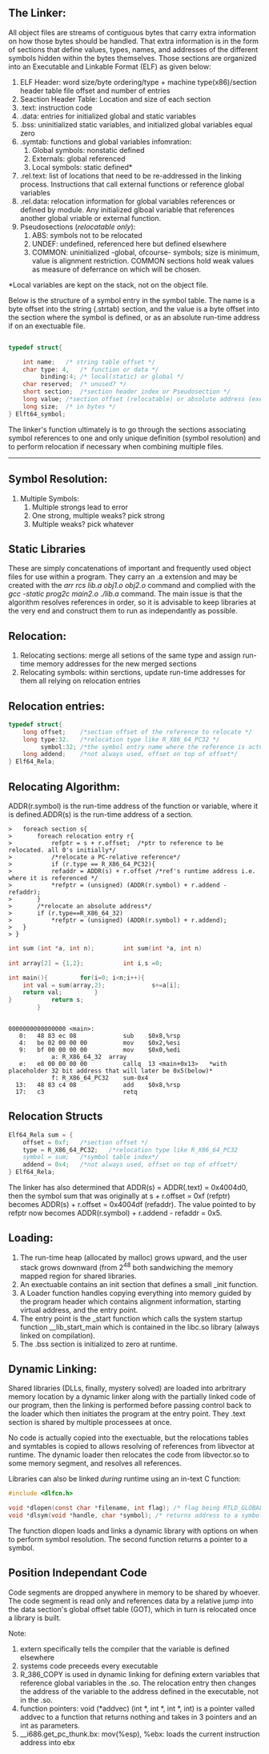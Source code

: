 ## The Linker:

All object files are streams of contiguous bytes that carry extra information on how those bytes should be handled. That extra information is in the form of sections that define values, types, names, and addresses of the different symbols hidden within the bytes themselves. Those sections are organized into an Executable and Linkable Format (ELF) as given below: 


1.	ELF Header: word size/byte ordering/type + machine type(x86)/section header table file offset and number of entries
1.	Seaction Header Table:  Location and size of each section 
1.	.text: instruction code
1.	.data: entries for initialized global and static variables
1.	.bss: uninitialized static variables, and initialized global variables equal zero
1.	.symtab: functions and global variables infomration:
	1.	Global symbols: nonstatic defined
	2.	Externals: global referenced
	3.	Local symbols: static defined*
1.	.rel.text: list of locations that need to be re-addressed in  the linking process. Instructions that call external functions or reference global variables
1.	.rel.data: relocation information for global variables references or defined by module. Any initialized glboal variable that references another global vriable or external function.
1.	Pseudosections (*relocatable only*):
	1.	ABS: symbols not to be relocated
	2.	UNDEF: undefined, referenced here but defined elsewhere
	3.	COMMON: uninitialized -global, ofcourse- symbols; size is minimum, value is alignment restriction. COMMON sections hold weak values as  measure of deferrance on which will be chosen.

*Local variables are kept on the stack, not on the object file.

Below is the structure of a symbol entry in the symbol table. The name is a byte offset into the string (.strtab) section, and the value is a byte offset into the section where the symbol is defined, or as an absolute run-time address if on an exectuable file. 

```c

typedef struct{

	int name;	/* string table offset */
	char type: 4,	/* function or data */
	     binding:4;	/* local(static) or global */
	char reserved;	/* unused? */
	short section;	/*section header index or Pseudosection */
	long value;	/*section offset (relocatable) or absolute address (executable)*/
	long size;	/* in bytes */
} Elft64_symbol;

```

The linker's function ultimately is to go through the sections associating symbol references to one and only unique definition (symbol resolution) and to perform relocation if necessary when combining multiple files.

---

## Symbol Resolution:

1.	Multiple Symbols:
	1.	Multiple strongs lead to error
	2.	One strong, multiple weaks? pick strong
	3.	Multiple weaks? pick whatever


## Static Libraries

These are simply concatenations of important and frequently used object files for use within a program. They carry an .a extension and may be created with the *arr rcs lib.a obj1.o obj2.o* command and complied with the *gcc -static prog2c main2.o ./lib.a* command. The main issue is that the algorithm resolves references in order, so it is advisable to keep libraries at the very end and construct them to run as independantly as possible.


## Relocation:

1.	Relocating sections: merge all setions of the same type and assign run-time memory addresses for the new merged sections
1.	Relocating symbols: within serctions, update run-time addresses for them all relying on relocation entries

## Relocation entries:

```c
typedef struct{
	long offset;	/*section offset of the reference to relocate */
	long type:32.	/*relocation type like R_X86_64_PC32 */
	     symbol:32;	/*the symbol entry name where the reference is actually defined*/
	long addend;	/*not always used, offset on top of offset*/
} Elf64_Rela;
```

## Relocating Algorithm:
ADDR(r.symbol) is the run-time address of the function or variable, where it is defined.ADDR(s) is the run-time address of a section.


```
>	foreach section s{
>		foreach relocation entry r{
>			refptr = s + r.offset;	/*ptr to reference to be relocated. all 0's initially*/
>			/*relocate a PC-relative reference*/
>			if (r.type == R_X86_64_PC32){
>			refaddr = ADDR(s) + r.offset /*ref's runtime address i.e. where it is referenced */
>			*refptr = (unsigned) (ADDR(r.symbol) + r.addend - refaddr);
>		}
>		/*relocate an absolute address*/ 
>		if (r.type==R_X86_64_32)
>			*refptr = (unsigned) (ADDR(r.symbol) + r.addend);
>	}
> }
```

```c
int sum (int *a, int n);		int sum(int *a, int n)
	
int array[2] = {1,2};			int i,s =0;

int main(){			for(i=0; i<n;i++){
	int val = sum(array,2);				s+=a[i];
	return val;			}
}			return s;
		}
```


```assembly

0000000000000000 <main>:
   0:	48 83 ec 08          	sub    $0x8,%rsp
   4:	be 02 00 00 00       	mov    $0x2,%esi
   9:	bf 00 00 00 00       	mov    $0x0,%edi
			a: R_X86_64_32	array
   e:	e8 00 00 00 00       	callq  13 <main+0x13>	*with placeholder 32 bit address that will later be 0x5(below)*
			f: R_X86_64_PC32	sum-0x4
  13:	48 83 c4 08          	add    $0x8,%rsp
  17:	c3                   	retq   
```

## Relocation Structs

```c
Elf64_Rela sum = {
	offset = 0xf;	/*section offset */
	type = R_X86_64_PC32;	/*relocation type like R_X86_64_PC32
	symbol = sum;	/*symbol table index*/
	addend = 0x4;	/*not always used, offset on top of offset*/
} Elf64_Rela;
```

The linker has also determined that ADDR(s) = ADDR(.text) = 0x4004d0, then the symbol sum that was originally at s + r.offset = 0xf (refptr) becomes ADDR(s) + r.offset = 0x4004df (refaddr). The value pointed to by refptr now becomes ADDR(r.symbol) + r.addend - refaddr = 0x5.


## Loading:

1.	The run-time heap (allocated by malloc) grows upward, and the user stack grows downward (from 2<sup>48</sup> both sandwiching the memory mapped region for shared libraries. 
1.	An exectuable contains an init section that defines a small _init function. 
1.	A Loader function handles copying everything into memory guided by the program header which contains alignment information, starting virtual address, and the entry point.
1.	The entry point is the _start function which calls the system startup function __lib_start_main which is contained in the libc.so library (always linked on compilation).
1.	The .bss section is initialized to zero at runtime.

## Dynamic Linking:

Shared libraries (DLLs, finally, mystery solved) are loaded into arbritrary memory location by a dynamic linker along with the partially linked code of our program, then the linking is performed before passing control back to the loader which then initiates the program at the entry point. They .text section is shared by multiple processees at once.

No code is actually copied into the exectuable, but the relocations tables and symtables is copied to allows resolving of references from libvector at runtime. The dynamic loader then relocates the code from libvector.so to some memory segment, and resolves all references.

Libraries can also be linked *during* runtime using an in-text C function:


```c
#include <dlfcn.h>

void *dlopen(const char *filename, int flag); /* flag being RTLD_GLOBAL, RTLD_NOW or RTLD_LAZY*/
void *dlsym(void *handle, char *symbol); /* returns address to a symbol in the handle (shared library above) */
```
The function dlopen loads and links a dynamic library with options on when to perform symbol resolution. The second function returns a pointer to a symbol.


## Position Independant Code

Code segments are dropped anywhere in memory to be shared by whoever. The code segment is read only and references data by a relative jump into the data section's global offset table (GOT), which in turn is relocated once a library is built.



Note:

1.	extern specifically tells the compiler that the variable is defined elsewhere
2.	systems code preceeds every executable
3.	R_386_COPY is used in dynamic linking for defining extern variables that reference global variables in the .so. The relocation entry then changes the address of the variable to the address defined in the executable, not in the .so.
4.	function pointers: void (*addvec) (int *, int *, int *, int) is a pointer valled addvec to a function that returns nothing and takes in 3 pointers and an int as parameters.
5.	__i686.get_pc_thunk.bx: mov(%esp), %ebx: loads the current instruction address into ebx